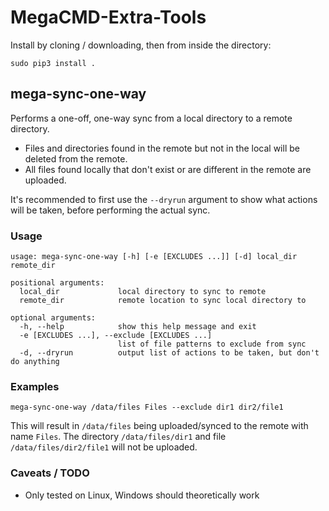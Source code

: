 # MegaCMD-Extra-Tools

Install by cloning / downloading, then from inside the directory:
    
`sudo pip3 install .`


## mega-sync-one-way

Performs a one-off, one-way sync from a local directory to a remote directory.

* Files and directories found in the remote but not in the local will be deleted from the remote.
* All files found locally that don't exist or are different in the remote are uploaded.

It's recommended to first use the `--dryrun` argument to show what actions will be taken, before performing the actual sync.

### Usage

```
usage: mega-sync-one-way [-h] [-e [EXCLUDES ...]] [-d] local_dir remote_dir

positional arguments:
  local_dir             local directory to sync to remote
  remote_dir            remote location to sync local directory to

optional arguments:
  -h, --help            show this help message and exit
  -e [EXCLUDES ...], --exclude [EXCLUDES ...]
                        list of file patterns to exclude from sync
  -d, --dryrun          output list of actions to be taken, but don't do anything
```

### Examples

`mega-sync-one-way /data/files Files --exclude dir1 dir2/file1`

This will result in `/data/files` being uploaded/synced to the remote with name `Files`. The directory `/data/files/dir1` and file `/data/files/dir2/file1` will not be uploaded.

### Caveats / TODO

* Only tested on Linux, Windows should theoretically work
